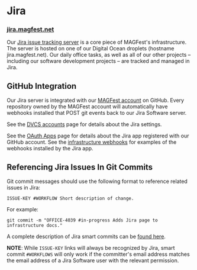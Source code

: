 # Jira
### [jira.magfest.net](https://jira.magfest.net)

Our [Jira issue tracking server](https://jira.magfest.net) is a core piece of
MAGFest's infrastructure. The server is hosted on one of our Digital Ocean
droplets (hostname jira.magfest.net). Our daily office tasks, as well as all
of our other projects – including our software development projects – are
tracked and managed in Jira.

## GitHub Integration

Our Jira server is integrated with our
[MAGFest account](https://github.com/magfest) on GitHub. Every repository owned
by the MAGFest account will automatically have webhooks installed that POST
git events back to our Jira Software server.

See the [DVCS accounts](https://jira.magfest.net/secure/admin/ConfigureDvcsOrganizations!default.jspa)
page for details about the Jira settings.

See the [OAuth Apps](https://github.com/organizations/magfest/settings/applications)
page for details about the Jira app registered with our GitHub
account. See the [infrastructure webhooks](https://github.com/magfest/infrastructure/settings/hooks)
for examples of the webhooks installed by the Jira app.

## Referencing Jira Issues In Git Commits

Git commit messages should use the following format to reference related issues
in Jira:
```
ISSUE-KEY #WORKFLOW Short description of change.
```

For example:
```
git commit -m "OFFICE-4039 #in-progress Adds Jira page to infrastructure docs."
```

A complete description of Jira smart commits can be
[found here](https://confluence.atlassian.com/bitbucket/processing-jira-software-issues-with-smart-commit-messages-298979931.html).


**NOTE**: While `ISSUE-KEY` links will always be recognized by Jira, smart
commit `#WORKFLOWS` will only work if the committer's email address matches the
email address of a Jira Software user with the relevant permission.
